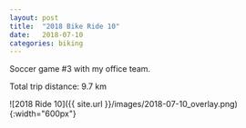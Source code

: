 ```yaml
---
layout: post
title:  "2018 Bike Ride 10"
date:   2018-07-10
categories: biking
---
```


Soccer game #3 with my office team.

Total trip distance: 9.7 km

![2018 Ride 10]({{ site.url }}/images/2018-07-10_overlay.png){:width="600px"}
